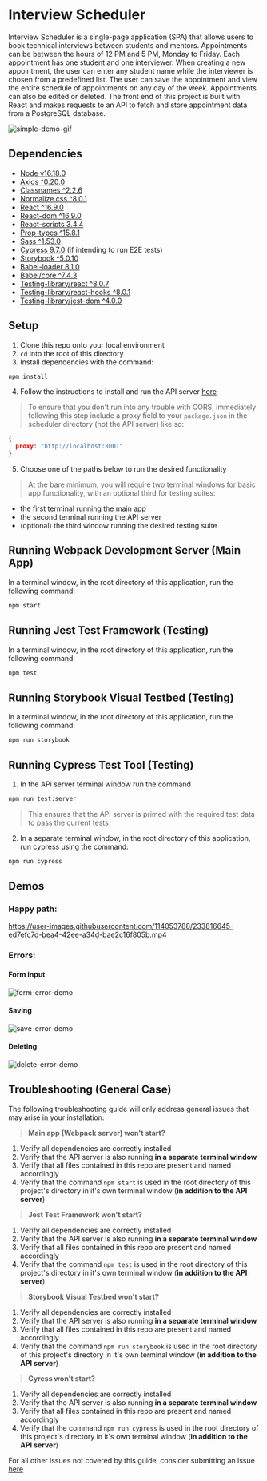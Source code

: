 # Interview Scheduler

Interview Scheduler is a single-page application (SPA) that allows users to book technical interviews between students and mentors. Appointments can be between the hours of 12 PM and 5 PM, Monday to Friday. Each appointment has one student and one interviewer. When creating a new appointment, the user can enter any student name while the interviewer is chosen from a predefined list. The user can save the appointment and view the entire schedule of appointments on any day of the week. Appointments can also be edited or deleted. The front end of this project is built with React and makes requests to an API to fetch and store appointment data from a PostgreSQL database.

![simple-demo-gif](https://user-images.githubusercontent.com/114053788/233816541-74b8e2ab-c7f0-43b3-adb9-fd2016c4db08.gif)


## Dependencies
- [Node v16.18.0](https://nodejs.org/en)
- [Axios ^0.20.0](https://www.npmjs.com/package/axios)
- [Classnames ^2.2.6](https://www.npmjs.com/package/classnames)
- [Normalize.css ^8.0.1](https://www.npmjs.com/package/normalize.css)
- [React ^16.9.0](https://www.npmjs.com/package/react)
- [React-dom ^16.9.0](https://www.npmjs.com/package/react-dom)
- [React-scripts 3.4.4](https://www.npmjs.com/package/react-scripts)
- [Prop-types ^15.8.1](https://www.npmjs.com/package/prop-types)
- [Sass ^1.53.0](https://www.npmjs.com/package/sass)
- [Cypress 9.7.0](https://www.npmjs.com/package/cypress) (if intending to run E2E tests)
- [Storybook ^5.0.10](https://storybook.js.org/)
- [Babel-loader 8.1.0](https://www.npmjs.com/package/babel-loader)
- [Babel/core ^7.4.3](https://www.npmjs.com/package/@babel/core)
- [Testing-library/react ^8.0.7](https://www.npmjs.com/package/@testing-library/react)
- [Testing-library/react-hooks ^8.0.1](https://www.npmjs.com/package/@testing-library/react-hooks)
- [Testing-library/jest-dom ^4.0.0](https://www.npmjs.com/package/@testing-library/jest-dom)


## Setup

1. Clone this repo onto your local environment
2. `cd` into the root of this directory
3. Install dependencies with the command:  
```sh
npm install
```
4. Follow the instructions to install and run the API server [here](https://github.com/MediumChaiLatte2Sugars/scheduler-api)

> To ensure that you don't run into any trouble with CORS, immediately following this step include a proxy field to your `package.json` in the scheduler directory (not the API server) like so:

```json
{
  proxy: "http://localhost:8001"
}
```
5. Choose one of the paths below to run the desired functionality 
> At the bare minimum, you will require two terminal windows for basic app functionality, with an optional third for testing suites:
- the first terminal running the main app
- the second terminal running the API server
- (optional) the third window running the desired testing suite

## Running Webpack Development Server (Main App)
In a terminal window, in the root directory of this application, run the following command:

```sh
npm start
```

## Running Jest Test Framework (Testing)
In a terminal window, in the root directory of this application, run the following command:

```sh
npm test
```

## Running Storybook Visual Testbed (Testing)
In a terminal window, in the root directory of this application, run the following command:

```sh
npm run storybook
```

## Running Cypress Test Tool (Testing)

1. In the APi server terminal window run the command 
```sh
npm run test:server
```
> This ensures that the API server is primed with the required test data to pass the current tests
2. In a separate terminal window, in the root directory of this application, run cypress using the command:

```sh
npm run cypress
```

## Demos 

### Happy path:

https://user-images.githubusercontent.com/114053788/233816645-ed7efc7d-bea4-42ee-a34d-bae2c16f805b.mp4

### Errors:

#### Form input
![form-error-demo](https://user-images.githubusercontent.com/114053788/233816936-537e735b-527b-46a0-bf1d-097bd7ffe931.gif)

#### Saving
![save-error-demo](https://user-images.githubusercontent.com/114053788/233816950-42a8f434-6a70-4d8d-8db4-30640054281b.gif)

#### Deleting
![delete-error-demo](https://user-images.githubusercontent.com/114053788/233816961-a5752931-ab02-44e9-be2d-b9c6a5a1fd04.gif)




## Troubleshooting (General Case)

The following troubleshooting guide will only address general issues that may arise in your installation.

> **Main app (Webpack server) won't start?**
1. Verify all dependencies are correctly installed
2. Verify that the API server is also running **in a separate terminal window**
3. Verify that all files contained in this repo are present and named accordingly
4. Verify that the command `npm start` is used in the root directory of this project's directory in it's own terminal window (**in addition to the API server**)

>**Jest Test Framework won't start?**
1. Verify all dependencies are correctly installed
2. Verify that the API server is also running **in a separate terminal window**
3. Verify that all files contained in this repo are present and named accordingly
4. Verify that the command `npm test` is used in the root directory of this project's directory in it's own terminal window (**in addition to the API server**)

>**Storybook Visual Testbed won't start?**
1. Verify all dependencies are correctly installed
2. Verify that the API server is also running **in a separate terminal window**
3. Verify that all files contained in this repo are present and named accordingly
4. Verify that the command `npm run storybook` is used in the root directory of this project's directory in it's own terminal window (**in addition to the API server**)

>**Cyress won't start?**
1. Verify all dependencies are correctly installed
2. Verify that the API server is also running **in a separate terminal window**
3. Verify that all files contained in this repo are present and named accordingly
4. Verify that the command `npm run cypress` is used in the root directory of this project's directory in it's own terminal window (**in addition to the API server**)

For all other issues not covered by this guide, consider submitting an issue [here](https://github.com/MediumChaiLatte2Sugars/scheduler/issues)

